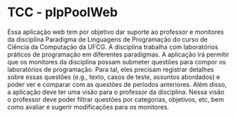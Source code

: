 # TCC - plpPoolWeb

Essa aplicação web tem por objetivo dar suporte ao professor e monitores da disciplina Paradigma de Linguagens de Programação do curso de Ciência da Computação da UFCG. A disciplina trabalha com laboratórios práticos de programação em diferentes paradigmas. A aplicação irá permitir que os monitores da disciplina possam submeter questões para compor os laboratórios de programação. Para tal, eles precisam registrar detalhes sobre essas questões (e.g., texto, casos de teste, assuntos abordados) e poder ver e comparar com as questões de períodos anteriores. Além disso, a aplicação deve ter uma visão para o professor da disciplina. Nessa visão o professor deve poder filtrar questões por categorias, objetivos, etc, bem como avaliar e sugerir modificações para os monitores.
